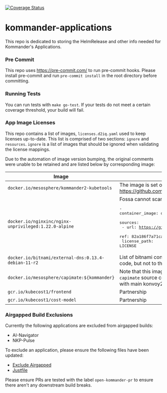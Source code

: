 [![Coverage Status](https://coveralls.io/repos/github/mesosphere/kommander-applications/badge.svg?branch=main)](https://coveralls.io/github/mesosphere/kommander-applications?branch=main)

# kommander-applications
This repo is dedicated to storing the HelmRelease and other info needed for Kommander's Applications.
### Pre Commit

This repo uses https://pre-commit.com/ to run pre-commit hooks. Please install pre-commit and run `pre-commit install` in the root directory before committing.

### Running Tests

You can run tests with `make go-test`. If your tests do not meet a certain coverage threshold, your build will fail.

### App Image Licenses

This repo contains a list of images, `licenses.d2iq.yaml` used to keep licenses up-to-date. This list is comprised of two sections: `ignore` and `resources`. `ignore` is a list of images that should be ignored when validating the license mappings.

Due to the automation of image version bumping, the original comments were unable to be retained and are listed below by corresponding image:

| Image                                                 | Description                                                                                                                                                                                                                                                                                                             |
|-------------------------------------------------------|-------------------------------------------------------------------------------------------------------------------------------------------------------------------------------------------------------------------------------------------------------------------------------------------------------------------------|
| `docker.io/mesosphere/kommander2-kubetools`           | The image is set of tools that is not built from source code. See: https://github.com/mesosphere/kommander (dir: docker)                                                                                                                                                                                                |
| `docker.io/nginxinc/nginx-unprivileged:1.22.0-alpine` | Fossa cannot scan nginx source code (C/C++) Original mapping: <pre>- container_image: docker.io/nginxinc/nginx-unprivileged:1.22.0-alpine<br>  sources:<br>    - url: https://github.com/nginxinc/docker-nginx-unprivileged<br>      ref: 82a186f7a71ca66269dba0a3eef1fb16f9121946<br>      license_path: LICENSE</pre> |
| `docker.io/bitnami/external-dns:0.13.4-debian-11-r2`  | List of bitnami containers that were mapped to build repository source code, but not to the actual bundled software source code                                                                                                                                                                                         |
| `docker.io/mesosphere/capimate:${kommander}`          | Note that this image is within `resources` rather than `ignore`. The `capimate` source code is in `capimate` subdirectory but it shares go.mod with main konvoy2 source code. `directory: capimate`                                                                                                                     |
| `gcr.io/kubecost1/frontend`                           | Partnership                                                                                                                                                                                                                                                                                                             |
| `gcr.io/kubecost1/cost-model`                         | Partnership                                                                                                                                                                                                                                                                                                             |

### Airgapped Build Exclusions

Currently the following applications are excluded from airgapped builds:
- AI-Navigator
- NKP-Pulse

To exclude an application, please ensure the following files have been updated:
- [Exclude Airgapped](.exclude-airgapped)
- [Justfile](justfile)

Please ensure PRs are tested with the label `open-kommander-pr` to ensure there aren't any downstream build breaks.
